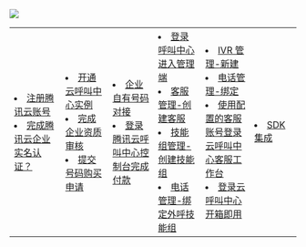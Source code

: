 ![](https://qcloudimg.tencent-cloud.cn/raw/32655fabc728df5392463df2efc0d93e.png)

<table>
   <tr>
      <td width="180px" rowspan='2'><li><a href="xxxxxxxxxxxxxxxxxx">注册腾讯云账号</a></li><li><a href="xxxxxxxxxxxxxxxxxx">完成腾讯云企业实名认证？</a></li></td>
      <td width="180px" rowspan='2'><li><a href="xxxxxxxxxxxxxxxxxx">开通云呼叫中心实例</a><li><a href="xxxxxxxxxxxxxxxxxx">完成企业资质审核</a><li><a href="xxxxxxxxxxxxxxxxxx">提交号码购买申请</a></td>
      <td width="170px" rowspan='2'><li><a href="xxxxxxxxxxxxxxxxxx">企业自有号码对接</a><li><a href="xxxxxxxxxxxxxxxxxx">登录腾讯云呼叫中心控制台完成付款 </a></td>
      <td width="170px"><li><a href="xxxxxxxxxxxxxxxxxx">登录呼叫中心进入管理端</a><li><a href="xxxxxxxxxxxxxxxxxx">客服管理-创建客服</a><li><a href="xxxxxxxxxxxxxxxxxx">技能组管理-创建技能组</a><li><a href="xxxxxxxxxxxxxxxxxx">电话管理-绑定外呼技能组</a></td>
      <td width="180px"><li><a href="xxxxxxxxxxxxxxxxxx">IVR 管理-新建 </a><li><a href="xxxxxxxxxxxxxxxxxx">电话管理-绑定 </a><li><a href="xxxxxxxxxxxxxxxxxx">使用配置的客服账号登录云呼叫中心客服工作台</a></li><li><a href="xxxxxxxxxxxxxxxxxx">登录云呼叫中心开箱即用</a></li></td>
      <td width="150px" rowspan='3'><li><a href="xxxxxxxxxxxxxxxxxx">SDK 集成</a></td>
   </tr>
</table>
